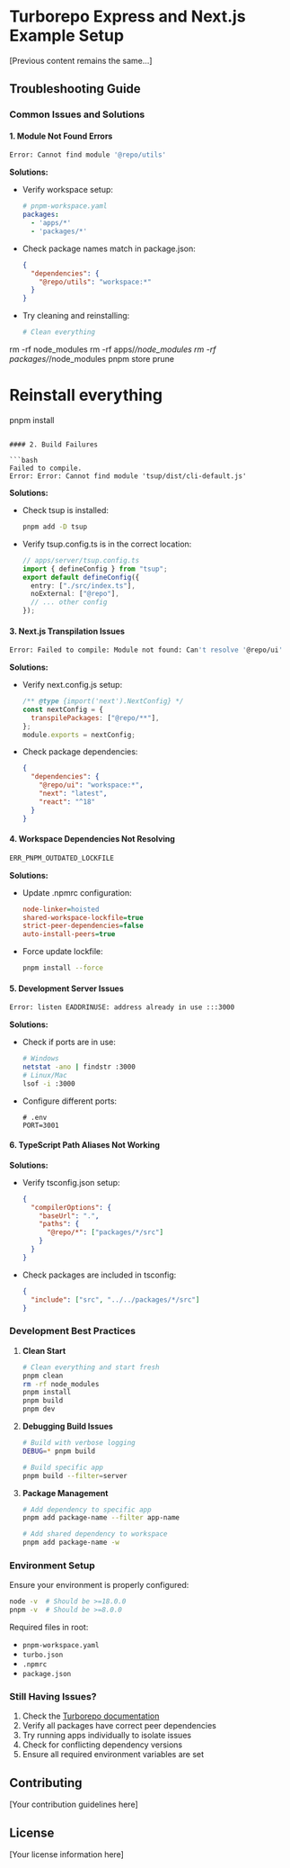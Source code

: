 # Turborepo Express and Next.js Example Setup

[Previous content remains the same...]

## Troubleshooting Guide

### Common Issues and Solutions

#### 1. Module Not Found Errors

```bash
Error: Cannot find module '@repo/utils'
```

**Solutions:**
- Verify workspace setup:
  ```yaml
  # pnpm-workspace.yaml
  packages:
    - 'apps/*'
    - 'packages/*'
  ```
- Check package names match in package.json:
  ```json
  {
    "dependencies": {
      "@repo/utils": "workspace:*"
    }
  }
  ```
- Try cleaning and reinstalling:
  ```bash
  # Clean everything
rm -rf node_modules
rm -rf apps/*/node_modules
rm -rf packages/*/node_modules
pnpm store prune

# Reinstall everything
pnpm install
  ```

#### 2. Build Failures

```bash
Failed to compile.
Error: Error: Cannot find module 'tsup/dist/cli-default.js'
```

**Solutions:**
- Check tsup is installed:
  ```bash
  pnpm add -D tsup
  ```
- Verify tsup.config.ts is in the correct location:
  ```typescript
  // apps/server/tsup.config.ts
  import { defineConfig } from "tsup";
  export default defineConfig({
    entry: ["./src/index.ts"],
    noExternal: ["@repo"],
    // ... other config
  });
  ```

#### 3. Next.js Transpilation Issues

```bash
Error: Failed to compile: Module not found: Can't resolve '@repo/ui'
```

**Solutions:**
- Verify next.config.js setup:
  ```javascript
  /** @type {import('next').NextConfig} */
  const nextConfig = {
    transpilePackages: ["@repo/**"],
  };
  module.exports = nextConfig;
  ```
- Check package dependencies:
  ```json
  {
    "dependencies": {
      "@repo/ui": "workspace:*",
      "next": "latest",
      "react": "^18"
    }
  }
  ```

#### 4. Workspace Dependencies Not Resolving

```bash
ERR_PNPM_OUTDATED_LOCKFILE
```

**Solutions:**
- Update .npmrc configuration:
  ```ini
  node-linker=hoisted
  shared-workspace-lockfile=true
  strict-peer-dependencies=false
  auto-install-peers=true
  ```
- Force update lockfile:
  ```bash
  pnpm install --force
  ```

#### 5. Development Server Issues

```bash
Error: listen EADDRINUSE: address already in use :::3000
```

**Solutions:**
- Check if ports are in use:
  ```bash
  # Windows
  netstat -ano | findstr :3000
  # Linux/Mac
  lsof -i :3000
  ```
- Configure different ports:
  ```env
  # .env
  PORT=3001
  ```

#### 6. TypeScript Path Aliases Not Working

**Solutions:**
- Verify tsconfig.json setup:
  ```json
  {
    "compilerOptions": {
      "baseUrl": ".",
      "paths": {
        "@repo/*": ["packages/*/src"]
      }
    }
  }
  ```
- Check packages are included in tsconfig:
  ```json
  {
    "include": ["src", "../../packages/*/src"]
  }
  ```

### Development Best Practices

1. **Clean Start**
   ```bash
   # Clean everything and start fresh
   pnpm clean
   rm -rf node_modules
   pnpm install
   pnpm build
   pnpm dev
   ```

2. **Debugging Build Issues**
   ```bash
   # Build with verbose logging
   DEBUG=* pnpm build
   
   # Build specific app
   pnpm build --filter=server
   ```

3. **Package Management**
   ```bash
   # Add dependency to specific app
   pnpm add package-name --filter app-name
   
   # Add shared dependency to workspace
   pnpm add package-name -w
   ```

### Environment Setup

Ensure your environment is properly configured:

```bash
node -v  # Should be >=18.0.0
pnpm -v  # Should be >=8.0.0
```

Required files in root:
- `pnpm-workspace.yaml`
- `turbo.json`
- `.npmrc`
- `package.json`

### Still Having Issues?

1. Check the [Turborepo documentation](https://turbo.build/repo/docs)
2. Verify all packages have correct peer dependencies
3. Try running apps individually to isolate issues
4. Check for conflicting dependency versions
5. Ensure all required environment variables are set

## Contributing

[Your contribution guidelines here]

## License

[Your license information here]